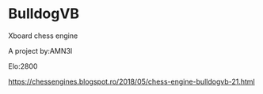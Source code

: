 # BulldogVB
Xboard chess engine

A project by:AMN3I

Elo:2800

https://chessengines.blogspot.ro/2018/05/chess-engine-bulldogvb-21.html
